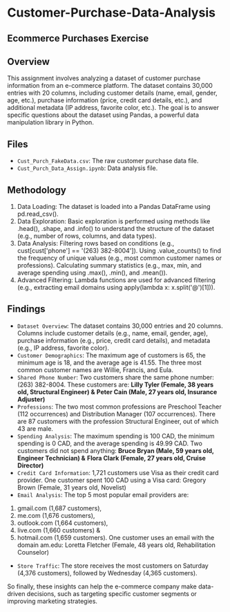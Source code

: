 # Customer-Purchase-Data-Analysis
## Ecommerce Purchases Exercise
## Overview

This assignment involves analyzing a dataset of customer purchase information from an e-commerce platform. The dataset contains 30,000 entries with 20 columns, including customer details (name, email, gender, age, etc.), purchase information (price, credit card details, etc.), and additional metadata (IP address, favorite color, etc.). The goal is to answer specific questions about the dataset using Pandas, a powerful data manipulation library in Python.

## Files
- `Cust_Purch_FakeData.csv`: The raw customer purchase data file.
- `Cust_Purch_Data_Assign.ipynb`: Data analysis file.

## Methodology
1. Data Loading: The dataset is loaded into a Pandas DataFrame using pd.read_csv().
2. Data Exploration: Basic exploration is performed using methods like .head(), .shape, and .info() to understand the structure of the dataset (e.g., number of rows, columns, and data types).
3. Data Analysis: Filtering rows based on conditions (e.g., cust[cust['phone'] == '(263) 382-8004']). Using .value_counts() to find the frequency of unique values (e.g., most common customer names or professions). Calculating summary statistics (e.g., max, min, and average spending using .max(), .min(), and .mean()).
4. Advanced Filtering: Lambda functions are used for advanced filtering (e.g., extracting email domains using apply(lambda x: x.split('@')[1])).

## Findings
- `Dataset Overview`: The dataset contains 30,000 entries and 20 columns. Columns include customer details (e.g., name, email, gender, age), purchase information (e.g., price, credit card details), and metadata (e.g., IP address, favorite color).
- `Customer Demographics`: The maximum age of customers is 65, the minimum age is 18, and the average age is 41.55. The three most common customer names are Willie, Francis, and Eula.
- `Shared Phone Number`: Two customers share the same phone number: (263) 382-8004. These customers are:
**Lilly Tyler (Female, 38 years old, Structural Engineer) &**
**Peter Cain (Male, 27 years old, Insurance Adjuster)**
- `Professions`: The two most common professions are Preschool Teacher (112 occurrences) and Distribution Manager (107 occurrences). There are 87 customers with the profession Structural Engineer, out of which 43 are male.
- `Spending Analysis`: The maximum spending is 100 CAD, the minimum spending is 0 CAD, and the average spending is 49.99 CAD. Two customers did not spend anything:
**Bruce Bryan (Male, 59 years old, Engineer Technician) &**
**Flora Clark (Female, 27 years old, Cruise Director)**
- `Credit Card Information`: 1,721 customers use Visa as their credit card provider. One customer spent 100 CAD using a Visa card: Gregory Brown (Female, 31 years old, Novelist)
- `Email Analysis`: The top 5 most popular email providers are:
1. gmail.com (1,687 customers), 
2. me.com (1,676 customers), 
3. outlook.com (1,664 customers), 
4. live.com (1,660 customers) &
5. hotmail.com (1,659 customers).
One customer uses an email with the domain am.edu:
Loretta Fletcher (Female, 48 years old, Rehabilitation Counselor)
- `Store Traffic`: The store receives the most customers on Saturday (4,376 customers), followed by Wednesday (4,365 customers).

So finally, these insights can help the e-commerce company make data-driven decisions, such as targeting specific customer segments or improving marketing strategies.
